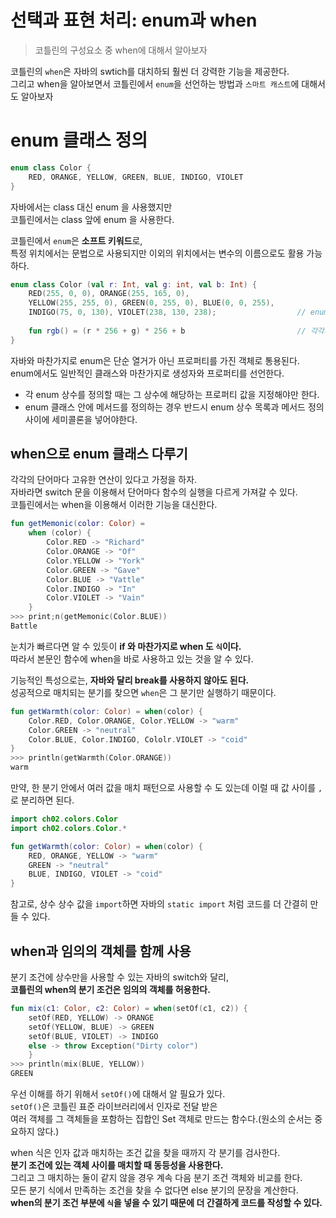 선택과 표현 처리: enum과 when
============================
> 코틀린의 구성요소 중 when에 대해서 알아보자    

코틀린의 `when`은 자바의 swtich를 대치하되 훨씬 더 강력한 기능을 제공한다.      
그리고 when을 알아보면서 코틀린에서 `enum`을 선언하는 방법과 `스마트 캐스트`에 대해서도 알아보자  

# enum 클래스 정의   

```kt
enum class Color {
    RED, ORANGE, YELLOW, GREEN, BLUE, INDIGO, VIOLET
}
```
자바에서는 class 대신 enum 을 사용했지만   
코틀린에서는 class 앞에 enum 을 사용한다.   
    
코틀린에서 `enum`은 **소프트 키워드**로,         
특정 위치에서는 문법으로 사용되지만 이외의 위치에서는 변수의 이름으로도 활용 가능하다.         

```kt
enum class Color (val r: Int, val g: int, val b: Int) {
    RED(255, 0, 0), ORANGE(255, 165, 0),
    YELLOW(255, 255, 0), GREEN(0, 255, 0), BLUE(0, 0, 255),
    INDIGO(75, 0, 130), VIOLET(238, 130, 238);                  // enum 에서는 세미콜론 필수 
    
    fun rgb() = (r * 256 + g) * 256 + b                         // 각각의 클래스 안에서 메서등 정의  
}
```
자바와 마찬가지로 enum은 단순 열거가 아닌 프로퍼티를 가진 객체로 통용된다.     
enum에서도 일반적인 클래스와 마찬가지로 생성자와 프로퍼티를 선언한다.        

* 각 enum 상수를 정의할 때는 그 상수에 해당하는 프로퍼티 값을 지정해야만 한다.      
* enum 클래스 안에 메서드를 정의하는 경우 반드시 enum 상수 목록과 메서드 정의 사이에 세미콜론을 넣어야한다.    
  
## when으로 enum 클래스 다루기     
각각의 단어마다 고유한 연산이 있다고 가정을 하자.      
자바라면 switch 문을 이용해서 단어마다 함수의 실행을 다르게 가져갈 수 있다.     
코틀린에서는 when을 이용해서 이러한 기능을 대신한다.     

```kt
fun getMemonic(color: Color) = 
    when (color) {
        Color.RED -> "Richard"
        Color.ORANGE -> "Of"
        Color.YELLOW -> "York"
        Color.GREEN -> "Gave"
        Color.BLUE -> "Vattle"
        Color.INDIGO -> "In"
        Color.VIOLET -> "Vain"
    }
>>> print;n(getMemonic(Color.BLUE))
Battle
```
눈치가 빠르다면 알 수 있듯이 **if 와 마찬가지로 when 도 `식`이다.**       
따라서 본문인 함수에 when을 바로 사용하고 있는 것을 알 수 있다.     
  
기능적인 특성으로는, **자바와 달리 break를 사용하지 않아도 된다.**            
성공적으로 매치되는 분기를 찾으면 `when`은 그 분기만 실행하기 때문이다.         

```kt
fun getWarmth(color: Color) = when(color) {
    Color.RED, Color.ORANGE, Color.YELLOW -> "warm"
    Color.GREEN -> "neutral"
    Color.BLUE, Color.INDIGO, Cololr.VIOLET -> "coid"
}
>>> println(getWarmth(Color.ORANGE))
warm
```
만약, 한 분기 안에서 여러 값을 매치 패턴으로 사용할 수 도 있는데 이럴 때 값 사이를 `,`로 분리하면 된다.    

```kt
import ch02.colors.Color
import ch02.colors.Color.*

fun getWarmth(color: Color) = when(color) {
    RED, ORANGE, YELLOW -> "warm"
    GREEN -> "neutral"
    BLUE, INDIGO, VIOLET -> "coid"
}
```
참고로, 상수 상수 값을 `import`하면 자바의 `static import` 처럼 코드를 더 간결히 만들 수 있다.   

## when과 임의의 객체를 함께 사용 
분기 조건에 상수만을 사용할 수 있는 자바의 switch와 달리,     
**코틀린의 when의 분기 조건은 임의의 객체를 허용한다.**     

```kt
fun mix(c1: Color, c2: Color) = when(setOf(c1, c2)) {
    setOf(RED, YELLOW) -> ORANGE
    setOf(YELLOW, BLUE) -> GREEN
    setOf(BLUE, VIOLET) -> INDIGO
    else -> throw Exception("Dirty color")
    }
>>> println(mix(BLUE, YELLOW))
GREEN
```  
우선 이해를 하기 위해서 `setOf()`에 대해서 알 필요가 있다.                   
`setOf()`은 코틀린 표준 라이브러리에서 인자로 전달 받은                    
여러 객체를 그 객체들을 포함하는 집합인 Set 객체로 만드는 함수다.(원소의 순서는 중요하지 않다.)               
          
when 식은 인자 값과 매치하는 조건 값을 찾을 때까지 각 분기를 검사한다.                
**분기 조건에 있는 객체 사이를 매치할 때 동등성을 사용한다.**               
그리고 그 매치하는 둘이 같지 않을 경우 계속 다음 분기 조건 객체와 비교를 한다.       
모든 분기 식에서 만족하는 조건을 찾을 수 없다면 else 분기의 문장을 계산한다.      
**when의 분기 조건 부분에 `식`을 넣을 수 있기 때문에 더 간결하게 코드를 작성할 수 있다.**       

## 
   


    




























  
